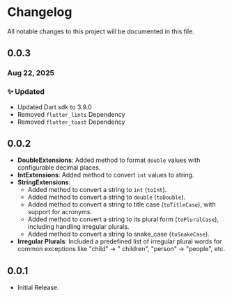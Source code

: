 # Changelog

All notable changes to this project will be documented in this file.

## 0.0.3

### Aug 22, 2025

### ✨ Updated

- Updated Dart sdk to 3.9.0
- Removed `flutter_lints` Dependency
- Removed `flutter_toast` Dependency

## 0.0.2

- **DoubleExtensions**: Added method to format `double` values with configurable decimal places.
- **IntExtensions**: Added method to convert `int` values to string.
- **StringExtensions**:
    - Added method to convert a string to `int` (`toInt`).
    - Added method to convert a string to `double` (`toDouble`).
    - Added method to convert a string to title case (`toTitleCase`), with support for acronyms.
    - Added method to convert a string to its plural form (`toPluralCase`), including handling irregular plurals.
    - Added method to convert a string to snake_case (`toSnakeCase`).
- **Irregular Plurals**: Included a predefined list of irregular plural words for common exceptions like "child" → "
  children", "person" → "people", etc.

## 0.0.1

- Initial Release.

